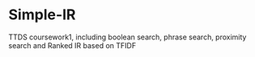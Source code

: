 # Simple-IR
TTDS coursework1, including boolean search, phrase search, proximity search and Ranked IR based on TFIDF
